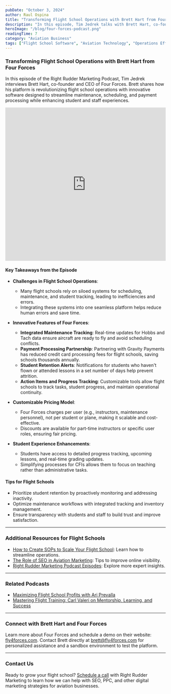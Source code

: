 ```yaml
---
pubDate: "October 3, 2024"
author: Raul Ospina
title: "Transforming Flight School Operations with Brett Hart from Four Forces"
description: "In this episode, Tim Jedrek talks with Brett Hart, co-founder and CEO of Four Forces, about improving flight school operations through innovative software, reducing costs, and enhancing student and staff experiences."
heroImage: "/blog/four-forces-podcast.png"
readingTime: 7
category: "Aviation Business"
tags: ["Flight School Software", "Aviation Technology", "Operations Efficiency", "Student Retention"]
---
```


### Transforming Flight School Operations with Brett Hart from Four Forces

In this episode of the Right Rudder Marketing Podcast, Tim Jedrek interviews Brett Hart, co-founder and CEO of Four Forces. Brett shares how his platform is revolutionizing flight school operations with innovative software designed to streamline maintenance, scheduling, and payment processing while enhancing student and staff experiences.

<iframe width="100%" height="480" src="https://www.youtube.com/embed/D6pXqCcvu6U?si=aJa2f-PdzLDg7DNe" title="YouTube video player" frameborder="0" allow="accelerometer; autoplay; clipboard-write; encrypted-media; gyroscope; picture-in-picture; web-share" referrerpolicy="strict-origin-when-cross-origin" allowfullscreen></iframe>

#### Key Takeaways from the Episode

- **Challenges in Flight School Operations**:
  - Many flight schools rely on siloed systems for scheduling, maintenance, and student tracking, leading to inefficiencies and errors.
  - Integrating these systems into one seamless platform helps reduce human errors and save time.

- **Innovative Features of Four Forces**:
  - **Integrated Maintenance Tracking**: Real-time updates for Hobbs and Tach data ensure aircraft are ready to fly and avoid scheduling conflicts.
  - **Payment Processing Partnership**: Partnering with Gravity Payments has reduced credit card processing fees for flight schools, saving schools thousands annually.
  - **Student Retention Alerts**: Notifications for students who haven't flown or attended lessons in a set number of days help prevent attrition.
  - **Action Items and Progress Tracking**: Customizable tools allow flight schools to track tasks, student progress, and maintain operational continuity.

- **Customizable Pricing Model**:
  - Four Forces charges per user (e.g., instructors, maintenance personnel), not per student or plane, making it scalable and cost-effective.
  - Discounts are available for part-time instructors or specific user roles, ensuring fair pricing.

- **Student Experience Enhancements**:
  - Students have access to detailed progress tracking, upcoming lessons, and real-time grading updates.
  - Simplifying processes for CFIs allows them to focus on teaching rather than administrative tasks.

#### Tips for Flight Schools

- Prioritize student retention by proactively monitoring and addressing inactivity.
- Optimize maintenance workflows with integrated tracking and inventory management.
- Ensure transparency with students and staff to build trust and improve satisfaction.

---

### Additional Resources for Flight Schools

- [How to Create SOPs to Scale Your Flight School](https://rightruddermarketing.com/blog/how-to-create-sops-to-scale-your-flight-school/): Learn how to streamline operations.
- [The Role of SEO in Aviation Marketing](https://rightruddermarketing.com/blog/the-role-of-seo-in-elevating-flight-schools-to-the-top-of-the-page/): Tips to improve online visibility.
- [Right Rudder Marketing Podcast Episodes](https://rightruddermarketing.com/podcasts/): Explore more expert insights.

---

### Related Podcasts

- [Maximizing Flight School Profits with Ari Prevalla](https://rightruddermarketing.com/podcasts/maximizing-flight-school-profits-with-ari-prevalla/)
- [Mastering Flight Training: Carl Valeri on Mentorship, Learning, and Success](https://rightruddermarketing.com/podcasts/mastering-flight-training-carl-valeri-on-mentorship-learning-and-success/)

---

### Connect with Brett Hart and Four Forces

Learn more about Four Forces and schedule a demo on their website: [fly4forces.com](https://www.fly4forces.com). Contact Brett directly at brett@fly4forces.com for personalized assistance and a sandbox environment to test the platform.

---

### Contact Us

Ready to grow your flight school? [Schedule a call](https://rightruddermarketing.com/schedule-call/) with Right Rudder Marketing to learn how we can help with SEO, PPC, and other digital marketing strategies for aviation businesses.
